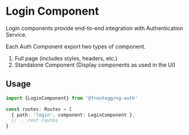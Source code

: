 # Login Component

Login components provide end-to-end integration with Authentication Service.

Each Auth Component export two types of component.
1. Full page (includes styles, headers, etc.) 
1. Standalone Component (Display components as used in the UI) 

## Usage
```ts
import {LoginComponent} from '@frontegg/ng-auth'

const routes: Routes = [
  { path: 'login', component: LoginComponent },
  // ...rest routes
}
```

